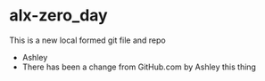 # alx-zero_day

This is a new local formed git file and repo
- Ashley
- There has been a change from GitHub.com by Ashley
this thing
